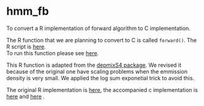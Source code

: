 # hmm_fb
To convert a R implementation of forward algorithm to C implementation.   

The R function that we are planning to convert to C is called `forward()`. The R script is [here](code/HMM-func-forward.R).   
To run this function please see [here](http://htmlpreview.github.com/?https://github.com/simingz/hmm_fb/blob/master/test/run_forward_probablity_algorithm.html).  

This R function is adapted from the [depmixS4 package](https://cran.r-project.org/web/packages/depmixS4/index.html). We revised it because of the original one have scaling problems when the emmission density is very small. We applied the log sum exponetial trick to avoid this.  

The original R implementation is [here](code/fb.R), the accompanied c implementation is [here](code/fb.h) and [here](code/fb.c) .
